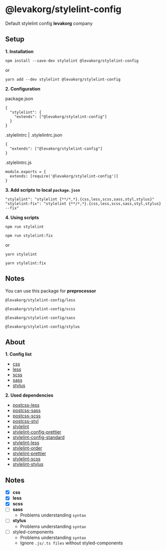 # @levakorg/stylelint-config

Default stylelint config **levakorg** company

## Setup

**1. Installation**

```
npm install --save-dev stylelint @levakorg/stylelint-config
```

or

```
yarn add --dev stylelint @levakorg/stylelint-config
```

**2. Configuration**

package.json

```
{
  "stylelint": {
    "extends": ["@levakorg/stylelint-config"]
  }
}
```

.stylelintrc | .stylelintrc.json

```
{
  "extends": ["@levakorg/stylelint-config"]
}
```

.stylelintrc.js

```
module.exports = {
  extends: [require('@levakorg/stylelint-config')]
}
```

**3. Add scripts to local `package.json`**

```
"stylelint": "stylelint {**/*,*}.{css,less,scss,sass,styl,stylus}"
"stylelint:fix": "stylelint {**/*,*}.{css,less,scss,sass,styl,stylus} --fix"
```

**4. Using scripts**

```
npm run stylelint
```

```
npm run stylelint:fix
```

or

```
yarn stylelint
```

```
yarn stylelint:fix
```

## Notes

You can use this package for **preprocessor**

```
@levakorg/stylelint-config/less
```

```
@levakorg/stylelint-config/scss
```

```
@levakorg/stylelint-config/sass
```

```
@levakorg/stylelint-config/stylus
```

## About

**1. Config list**

- [css](https://github.com/levakorg/stylelint-config/blob/master/.stylelintrc.js)
- [less](https://github.com/levakorg/stylelint-config/blob/master/less/.stylelintrc.js)
- [scss](https://github.com/levakorg/stylelint-config/blob/master/scss/.stylelintrc.js)
- [sass](https://github.com/levakorg/stylelint-config/blob/master/sass/.stylelintrc.js)
- [stylus](https://github.com/levakorg/stylelint-config/blob/master/stylus/.stylelintrc.js)

**2. Used dependencies**

- [postcss-less](https://www.npmjs.com/package/postcss-less)
- [postcss-sass](https://www.npmjs.com/package/postcss-sass)
- [postcss-scss](https://www.npmjs.com/package/postcss-scss)
- [postcss-styl](https://www.npmjs.com/package/postcss-styl)
- [stylelint](https://www.npmjs.com/package/stylelint)
- [stylelint-config-prettier](https://www.npmjs.com/package/stylelint-config-prettier)
- [stylelint-config-standard](https://www.npmjs.com/package/stylelint-config-standard)
- [stylelint-less](https://www.npmjs.com/package/stylelint-less)
- [stylelint-order](https://www.npmjs.com/package/stylelint-order)
- [stylelint-prettier](https://www.npmjs.com/package/stylelint-prettier)
- [stylelint-scss](https://www.npmjs.com/package/stylelint-scss)
- [stylelint-stylus](https://www.npmjs.com/package/stylelint-stylus)

## Notes

- [x] **css**
- [x] **less**
- [x] **scss**
- [ ] **sass**
  - Problems understanding `syntax`
- [ ] **stylus**
  - Problems understanding `syntax`
- [ ] styled-components
  - Problems understanding `syntax`
  - Ignore `.js/.ts files` without styled-components

